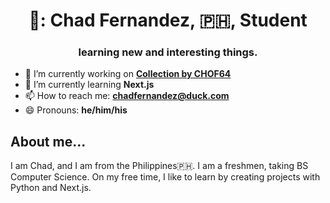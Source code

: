 <h1 align="center">👋: Chad Fernandez, 🇵🇭, Student</h1>
<h3 align="center">learning new and interesting things.</h3>


- 🔭 I’m currently working on [**Collection by CHOF64**](https://www.github.com/chof64/collection-by-chof64)
- 🌱 I’m currently learning **Next.js**
- 📫 How to reach me: [**chadfernandez@duck.com**](mailto:chadfernandez@duck.com)
- 😄 Pronouns: **he/him/his**


## About me...
I am Chad, and I am from the Philippines🇵🇭. I am a freshmen, taking BS Computer Science. On my free time, I like to learn by creating projects with Python and Next.js.



<!--
**chof64/chof64** is a ✨ _special_ ✨ repository because its `README.md` (this file) appears on your GitHub profile.

Here are some ideas to get you started:

- 🔭 I’m currently working on ...
- 🌱 I’m currently learning ...
- 👯 I’m looking to collaborate on ...
- 🤔 I’m looking for help with ...
- 💬 Ask me about ...
- 📫 How to reach me: ...
- 😄 Pronouns: ...
- ⚡ Fun fact: ...
-->

